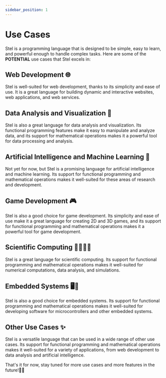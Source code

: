 ```yaml
---
sidebar_position: 1
---
```


# Use Cases

Stel is a programming language that is designed to be simple, easy to learn, and powerful enough to handle complex tasks. Here are some of the **POTENTIAL** use cases that Stel excels in:

## Web Development 🌐

Stel is well-suited for web development, thanks to its simplicity and ease of use. It is a great language for building dynamic and interactive websites, web applications, and web services.

## Data Analysis and Visualization 🔬

Stel is also a great language for data analysis and visualization. Its functional programming features make it easy to manipulate and analyze data, and its support for mathematical operations makes it a powerful tool for data processing and analysis.

## Artificial Intelligence and Machine Learning 🤖

Not yet for now, but Stel is a promising language for artificial intelligence and machine learning. Its support for functional programming and mathematical operations makes it well-suited for these areas of research and development.

## Game Development 🎮

Stel is also a good choice for game development. Its simplicity and ease of use make it a great language for creating 2D and 3D games, and its support for functional programming and mathematical operations makes it a powerful tool for game development.

## Scientific Computing 👩🏼‍🔬🧬

Stel is a great language for scientific computing. Its support for functional programming and mathematical operations makes it well-suited for numerical computations, data analysis, and simulations.

## Embedded Systems 🖥️💾

Stel is also a good choice for embedded systems. Its support for functional programming and mathematical operations makes it well-suited for developing software for microcontrollers and other embedded systems.

## Other Use Cases ✨

Stel is a versatile language that can be used in a wide range of other use cases. Its support for functional programming and mathematical operations makes it well-suited for a variety of applications, from web development to data analysis and artificial intelligence.

That's it for now, stay tuned for more use cases and more features in the future!🤖✨
